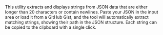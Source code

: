 This utility extracts and displays strings from JSON data that are either longer than 20 characters or contain newlines. Paste your JSON in the input area or load it from a GitHub Gist, and the tool will automatically extract matching strings, showing their path in the JSON structure. Each string can be copied to the clipboard with a single click.

<!-- Generated from commit: 6fbfc694190f24e8c08abfd816cdf64edf42f3a1 -->